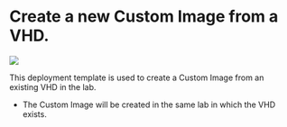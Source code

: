 # Create a new Custom Image from a VHD.

<a href="https://portal.azure.com/#create/Microsoft.Template/uri/https%3A%2F%2Fraw.githubusercontent.com%2FAzure%2Fazure-devtestlab%2Fmaster%2Fsamples%2FDevTestLabs%2FQuickStartTemplates%2F201-dtl-create-customimage-from-vhd%2Fazuredeploy.json" target="_blank">
    <img src="http://azuredeploy.net/deploybutton.png"/>
</a>

This deployment template is used to create a Custom Image from an existing VHD in the lab.
- The Custom Image will be created in the same lab in which the VHD exists.
